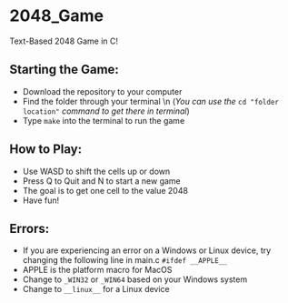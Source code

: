 # 2048_Game
 Text-Based 2048 Game in C!
 ## Starting the Game:
 - Download the repository to your computer
 - Find the folder through your terminal \n
   (*You can use the* `cd "folder location"` *command to get there in terminal*)
 - Type `make` into the terminal to run the game
   
 ## How to Play:
 - Use WASD to shift the cells up or down
 - Press Q to Quit and N to start a new game
 - The goal is to get one cell to the value 2048
 - Have fun!

 ## Errors:
 - If you are experiencing an error on a Windows or Linux device, try changing the following line in main.c
   `#ifdef __APPLE__`
 - APPLE is the platform macro for MacOS
 - Change to `_WIN32` or `_WIN64` based on your Windows system
 - Change to `__linux__` for a Linux device
